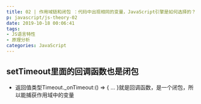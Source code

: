 ```yaml
---
title: 02 | 作用域链和闭包 ：代码中出现相同的变量，JavaScript引擎是如何选择的？
p: javascript/js-theory-02
date: 2019-10-18 00:06:41
tags:
- JS语言特性
- 原理分析
categories: JavaScript
---
```


## setTimeout里面的回调函数也是闭包
* 返回值类型Timeout._onTimeout:() => { … }就是回调函数，是一个闭包，所以能捕获作用域中的变量